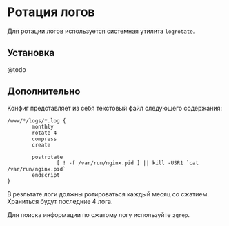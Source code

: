 # Ротация логов

Для ротации логов используется системная утилита `logrotate`.

## Установка

@todo

## Дополнительно

Конфиг представляет из себя текстовый файл следующего содержания:

```
/www/*/logs/*.log {
        monthly
        rotate 4
        compress
        create

        postrotate
                [ ! -f /var/run/nginx.pid ] || kill -USR1 `cat /var/run/nginx.pid`
        endscript
}
```

В резльтате логи должны ротироваться каждый месяц со сжатием. Храниться будут последние 4 лога.

Для поиска информации по сжатому логу используйте `zgrep`.